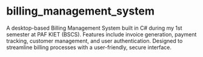 # billing_management_system
A desktop-based Billing Management System built in C# during my 1st semester at PAF KIET (BSCS). Features include invoice generation, payment tracking, customer management, and user authentication. Designed to streamline billing processes with a user-friendly, secure interface.
